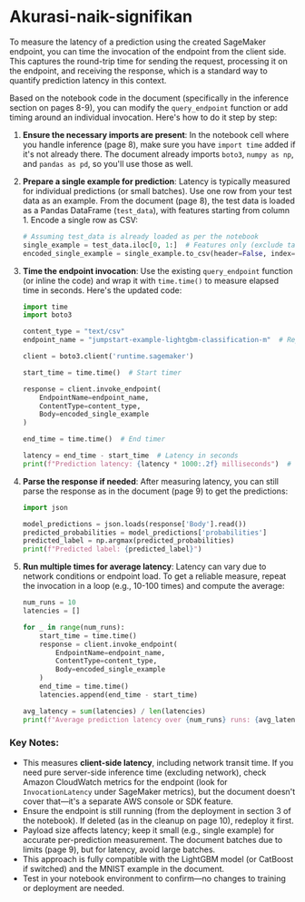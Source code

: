 # Akurasi-naik-signifikan

To measure the latency of a prediction using the created SageMaker endpoint, you can time the invocation of the endpoint from the client side. This captures the round-trip time for sending the request, processing it on the endpoint, and receiving the response, which is a standard way to quantify prediction latency in this context.

Based on the notebook code in the document (specifically in the inference section on pages 8-9), you can modify the `query_endpoint` function or add timing around an individual invocation. Here's how to do it step by step:

1. **Ensure the necessary imports are present**: In the notebook cell where you handle inference (page 8), make sure you have `import time` added if it's not already there. The document already imports `boto3`, `numpy as np`, and `pandas as pd`, so you'll use those as well.

2. **Prepare a single example for prediction**: Latency is typically measured for individual predictions (or small batches). Use one row from your test data as an example. From the document (page 8), the test data is loaded as a Pandas DataFrame (`test_data`), with features starting from column 1. Encode a single row as CSV:

   ```python
   # Assuming test_data is already loaded as per the notebook
   single_example = test_data.iloc[0, 1:]  # Features only (exclude target)
   encoded_single_example = single_example.to_csv(header=False, index=False).encode('utf-8')
   ```

3. **Time the endpoint invocation**: Use the existing `query_endpoint` function (or inline the code) and wrap it with `time.time()` to measure elapsed time in seconds. Here's the updated code:

   ```python
   import time
   import boto3

   content_type = "text/csv"
   endpoint_name = "jumpstart-example-lightgbm-classification-m"  # Replace with your actual endpoint_name from the notebook (e.g., from page 7)

   client = boto3.client('runtime.sagemaker')

   start_time = time.time()  # Start timer

   response = client.invoke_endpoint(
       EndpointName=endpoint_name,
       ContentType=content_type,
       Body=encoded_single_example
   )

   end_time = time.time()  # End timer

   latency = end_time - start_time  # Latency in seconds
   print(f"Prediction latency: {latency * 1000:.2f} milliseconds")  # Convert to ms for readability
   ```

4. **Parse the response if needed**: After measuring latency, you can still parse the response as in the document (page 9) to get the predictions:

   ```python
   import json

   model_predictions = json.loads(response['Body'].read())
   predicted_probabilities = model_predictions['probabilities']
   predicted_label = np.argmax(predicted_probabilities)
   print(f"Predicted label: {predicted_label}")
   ```

5. **Run multiple times for average latency**: Latency can vary due to network conditions or endpoint load. To get a reliable measure, repeat the invocation in a loop (e.g., 10-100 times) and compute the average:

   ```python
   num_runs = 10
   latencies = []

   for _ in range(num_runs):
       start_time = time.time()
       response = client.invoke_endpoint(
           EndpointName=endpoint_name,
           ContentType=content_type,
           Body=encoded_single_example
       )
       end_time = time.time()
       latencies.append(end_time - start_time)

   avg_latency = sum(latencies) / len(latencies)
   print(f"Average prediction latency over {num_runs} runs: {avg_latency * 1000:.2f} milliseconds")
   ```

### Key Notes:
- This measures **client-side latency**, including network transit time. If you need pure server-side inference time (excluding network), check Amazon CloudWatch metrics for the endpoint (look for `InvocationLatency` under SageMaker metrics), but the document doesn't cover that—it's a separate AWS console or SDK feature.
- Ensure the endpoint is still running (from the deployment in section 3 of the notebook). If deleted (as in the cleanup on page 10), redeploy it first.
- Payload size affects latency; keep it small (e.g., single example) for accurate per-prediction measurement. The document batches due to limits (page 9), but for latency, avoid large batches.
- This approach is fully compatible with the LightGBM model (or CatBoost if switched) and the MNIST example in the document.
- Test in your notebook environment to confirm—no changes to training or deployment are needed.
